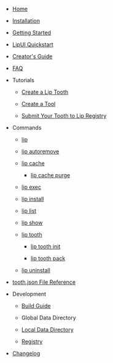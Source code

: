 - [Home](README.md)

- [Installation](installation.md)

- [Getting Started](getting_started.md)

- [LipUI Quickstart](lipui_quickstart.md)

- [Creator's Guide](creator_s_guide.md)

- [FAQ](faq.md)

- Tutorials

  - [Create a Lip Tooth](tutorials/create_a_lip_tooth.md)

  - [Create a Tool](tutorials/create_a_tool.md)

  - [Submit Your Tooth to Lip Registry](tutorials/submit_your_tooth_to_lip_registry.md)

- Commands

  - [lip](commands/lip.md)

  - [lip autoremove](commands/lip_autoremove.md)

  - [lip cache](commands/lip_cache.md)

    - [lip cache purge](commands/lip_cache_purge.md)
  
  - [lip exec](commands/lip_exec.md)

  - [lip install](commands/lip_install.md)

  - [lip list](commands/lip_list.md)

  - [lip show](commands/lip_show.md)

  - [lip tooth](commands/lip_tooth.md)

    - [lip tooth init](commands/lip_tooth_init.md)

    - [lip tooth pack](commands/lip_tooth_pack.md)

  - [lip uninstall](commands/lip_uninstall.md)

- [tooth.json File Reference](tooth_json_file_reference.md)

- Development

  - [Build Guide](development/build_guide.md)

  - Global Data Directory

  - [Local Data Directory](development/local_data_directory.md)
  
  - [Registry](development/registry.md)

- [Changelog](https://github.com/LipPkg/Lip/blob/main/CHANGELOG.md)
